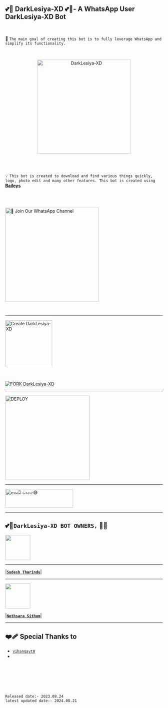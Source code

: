 <br>

## 💕🤗 DarkLesiya-XD 💕🤗- A WhatsApp User DarkLesiya-XD Bot

<br>

🔮 `The main goal of creating this bot is to fully leverage WhatsApp and simplify its functionality.`

<br>
 
  <p align="center">  
  <a href="[(https://files.fm/u/gar6yn8mfk)]">
    <img alt="DarkLesiya-XD" height="300" src="[https://files.fm/u/gar6yn8mfk]">
    
  
  </a>
</p>  


<br>
<br>

💡 `This bot is created to download and find various things quickly, logo, photo edit and many other features. This bot is created using` **[Baileys](https://github.com/DarkLesiya-XD)**


<br>
<br>

<a href="https://whatsapp.com/channel/0029Vb5vjwX6hENxXYGzfP3R"><img src="https://img.shields.io/badge/%F0%9F%8E%89%20Join%20Our%20WhatsApp%20Channel-black" alt="📎 Join Our WhatsApp Channel" width="300"></a>

<br>

---

<a href="https://github.com/DarkLesiya-XD/DarkLesiya-XD.git"><img src="https://img.shields.io/badge/DEPLOY-greeen" alt="Create DarkLesiya-XD" width="150"></a>

<br>

[![FORK DarkLesiya-XD](https://img.shields.io/badge/FORK%150-DarkLesiya%1500XD-white)](https://github.com/new)

 ---
 
<a href="https://DarkLesiya-XDterms-and-rules.vercel.app/"><img src="https://img.shields.io/badge/Read%20Our%20Terms%20and%20Conditions-red" alt="DEPLOY" width="270"></a>

---

<a href="https://www.buymeacoffee.com/DarkLesiya-XD" target="_blank"><img src="https://cdn.buymeacoffee.com/buttons/v2/default-yellow.png" alt="ආසයි වාගෙ😅" style="height: 60px !important;width: 217px !important;" ></a>

---

##  💕🤗**`DarkLesiya-XD BOT OWNERS,`** 🤗💕


   <a href="https://github.com/DarkLesiya-XD/"><img src="https://files.fm/u/gar6yn8mfk" width=80 height=80></a>   

---

|**[`Sudesh Tharindu`](https://Wa.me/+94788405543?text=DarkLesiya-XD_BOT_Owner🖨️)**|

---

<a href="https://github.com/DarkLesiya-XD/"><img src="https://files.fm/u/gar6yn8mfk" width=80 height=80></a> 

|**[`Nethsara Sithum`](https://Wa.me/+94741278546?text=DarkLesiya-XD_BOT_Owner🖨️)**|

---

## ❤️‍🩹 Special Thanks to
* [`vihangayt0`](https://github.com/vihangayt0/)
*

<br>
<br>
<br>
<br>
<br>

`Released date:- 2023.08.24`
<br>
`latest updated date:- 2024.08.21`
